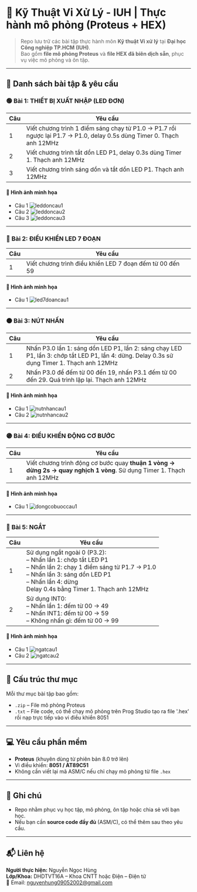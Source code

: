 # 🔧 Kỹ Thuật Vi Xử Lý - IUH | Thực hành mô phỏng (Proteus + HEX)

> Repo lưu trữ các bài tập thực hành môn **Kỹ thuật Vi xử lý** tại **Đại học Công nghiệp TP.HCM (IUH)**.  
> Bao gồm **file mô phỏng Proteus** và **file HEX đã biên dịch sẵn**, phục vụ việc mô phỏng và ôn tập.

---

## 📂 Danh sách bài tập & yêu cầu

### 🟢 **Bài 1: THIẾT BỊ XUẤT NHẬP (LED ĐƠN)**

| Câu | Yêu cầu |
|-----|---------|
| 1 | Viết chương trình 1 điểm sáng chạy từ P1.0 → P1.7 rồi ngược lại P1.7 → P1.0, delay 0.5s dùng Timer 0. Thạch anh 12MHz |
| 2 | Viết chương trình tắt dồn LED P1, delay 0.3s dùng Timer 1. Thạch anh 12MHz |
| 3 | Viết chương trình sáng dồn và tắt dồn LED P1. Thạch anh 12MHz |

#### 📸 Hình ảnh minh họa
- Câu 1 ![leddoncau1](leddoncau1.png)
- Câu 2 ![leddoncau2](leddoncau2.png)
- Câu 3 ![leddoncau3](leddoncau3.png)

---

### 🔵 **Bài 2: ĐIỀU KHIỂN LED 7 ĐOẠN**

| Câu | Yêu cầu |
|-----|---------|
| 1 | Viết chương trình điều khiển LED 7 đoạn đếm từ 00 đến 59 |

#### 📸 Hình ảnh minh họa
- Câu 1 ![led7doancau1](led7doancau1.png)

---

### 🟠 **Bài 3: NÚT NHẤN**

| Câu | Yêu cầu |
|-----|---------|
| 1 | Nhấn P3.0 lần 1: sáng dồn LED P1, lần 2: sáng chạy LED P1, lần 3: chớp tắt LED P1, lần 4: dừng. Delay 0.3s sử dụng Timer 1. Thạch anh 12MHz |
| 2 | Nhấn P3.0 để đếm từ 00 đến 19, nhấn P3.1 đếm từ 00 đến 29. Quá trình lặp lại. Thạch anh 12MHz |

#### 📸 Hình ảnh minh họa
- Câu 1 ![nutnhancau1](nutnhancau1.png)
- Câu 2 ![nutnhancau2](nutnhancau2.png)

---

### 🟣 **Bài 4: ĐIỀU KHIỂN ĐỘNG CƠ BƯỚC**

| Câu | Yêu cầu |
|-----|---------|
| 1 | Viết chương trình động cơ bước quay **thuận 1 vòng → dừng 2s → quay nghịch 1 vòng**. Sử dụng Timer 1. Thạch anh 12MHz |

#### 📸 Hình ảnh minh họa
- Câu 1 ![dongcobuoccau1](dongcobuoccau1.png)

---

### 🔴 **Bài 5: NGẮT**

| Câu | Yêu cầu |
|-----|---------|
| 1 | Sử dụng ngắt ngoài 0 (P3.2):<br>– Nhấn lần 1: chớp tắt LED P1<br>– Nhấn lần 2: chạy 1 điểm sáng từ P1.7 → P1.0<br>– Nhấn lần 3: sáng dồn LED P1<br>– Nhấn lần 4: dừng<br>Delay 0.4s bằng Timer 1. Thạch anh 12MHz |
| 2 | Sử dụng INT0:<br>– Nhấn lần 1: đếm từ 00 → 49<br>– Nhấn INT1: đếm từ 00 → 59<br>– Không nhấn gì: đếm từ 00 → 99 |

#### 📸 Hình ảnh minh họa
- Câu 1 ![ngatcau1](ngatcau1.png)
- Câu 2 ![ngatcau2](ngatcau2.png)

---

## 📁 Cấu trúc thư mục

Mỗi thư mục bài tập bao gồm:
- `.zip` – File mô phỏng Proteus
- `.txt` – File code, có thể chạy mô phỏng trên Prog Studio tạo ra file '.hex' rồi nạp trực tiếp vào vi điều khiển 8051

---

## 💻 Yêu cầu phần mềm

- **Proteus** (khuyên dùng từ phiên bản 8.0 trở lên)
- Vi điều khiển: **8051 / AT89C51**
- Không cần viết lại mã ASM/C nếu chỉ chạy mô phỏng từ file `.hex`

---

## 📌 Ghi chú

- Repo nhằm phục vụ học tập, mô phỏng, ôn tập hoặc chia sẻ với bạn học.
- Nếu bạn cần **source code đầy đủ** (ASM/C), có thể thêm sau theo yêu cầu.

---

## 📬 Liên hệ
**Người thực hiện:** Nguyễn Ngọc Hùng  
**Lớp/Khoa:** DHDTVT16A – Khoa CNTT hoặc Điện – Điện tử  
📧 Email: nguyenhung09052002@gmail.com
